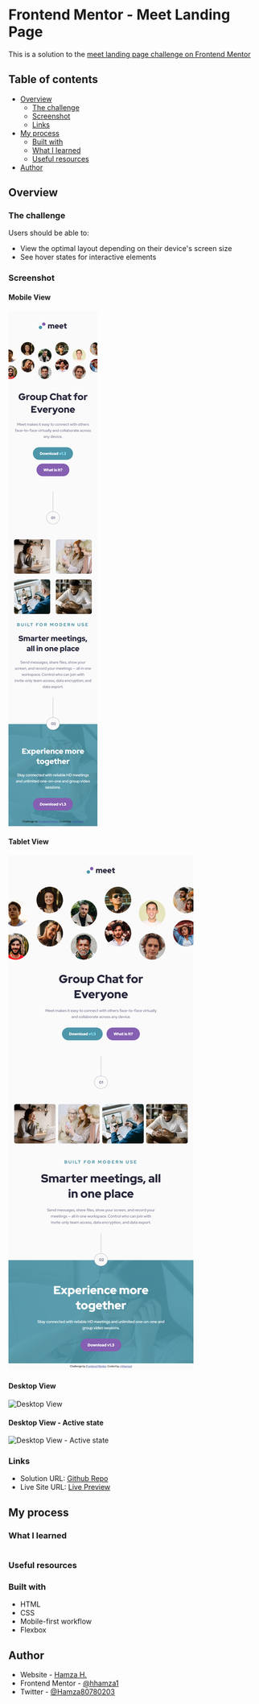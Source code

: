 # Frontend Mentor - Meet Landing Page

This is a solution to the [meet landing page challenge on Frontend Mentor](https://www.frontendmentor.io/challenges/meet-landing-page-rbTDS6OUR)

## Table of contents

- [Overview](#overview)
  - [The challenge](#the-challenge)
  - [Screenshot](#screenshot)
  - [Links](#links)
- [My process](#my-process)
  - [Built with](#built-with)
  - [What I learned](#what-i-learned)
  - [Useful resources](#useful-resources)
- [Author](#author)

## Overview

### The challenge

Users should be able to:

- View the optimal layout depending on their device's screen size
- See hover states for interactive elements

### Screenshot

#### Mobile View
![Mobile View](./screenshots/mobile-view.png)

#### Tablet View
![Tablet View](./screenshots/tablet-view.png)

#### Desktop View
![Desktop View]()

#### Desktop View - Active state
![Desktop View - Active state]()

### Links

- Solution URL: [Github Repo](https://github.com/hhamza1/fem-meet-landing-page)
- Live Site URL: [Live Preview](https://hhamza1.github.io/fem-meet-landing-page/)

## My process

### What I learned


```css

```
### Useful resources

### Built with

- HTML
- CSS
- Mobile-first workflow
- Flexbox

## Author

- Website - [Hamza H.](https://roverhollow-yetqlu-3881733548360.stormkit.dev/)
- Frontend Mentor - [@hhamza1](https://www.frontendmentor.io/profile/hhamza1)
- Twitter - [@Hamza80780203](https://twitter.com/Hamza80780203)